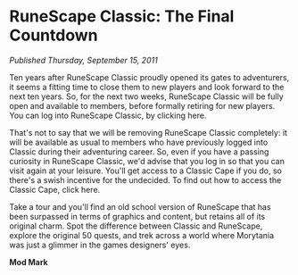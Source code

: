 # RuneScape Classic: The Final Countdown
*Published Thursday, September 15, 2011*

Ten years after RuneScape Classic proudly opened its gates to adventurers, it seems a fitting time to close them to new players and look forward to the next ten years. So, for the next two weeks, RuneScape Classic will be fully open and available to members, before formally retiring for new players. You can log into RuneScape Classic, by clicking here.

That's not to say that we will be removing RuneScape Classic completely: it will be available as usual to members who have previously logged into Classic during their adventuring career. So, even if you have a passing curiosity in RuneScape Classic, we'd advise that you log in so that you can visit again at your leisure. You'll get access to a Classic Cape if you do, so there's a swish incentive for the undecided. To find out how to access the Classic Cape, click here.

Take a tour and you'll find an old school version of RuneScape that has been surpassed in terms of graphics and content, but retains all of its original charm. Spot the difference between Classic and RuneScape, explore the original 50 quests, and trek across a world where Morytania was just a glimmer in the games designers' eyes.

**Mod Mark**
